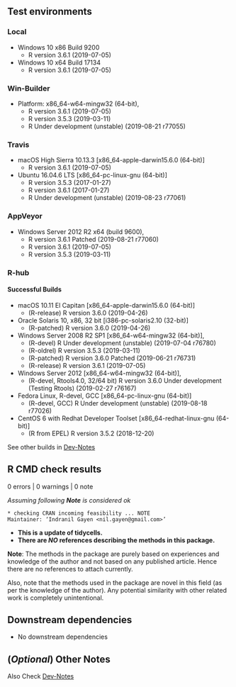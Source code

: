 ## Test environments

### Local

* Windows 10 x86 Build 9200 
  * R version 3.6.1 (2019-07-05) 
* Windows 10 x64 Build 17134 
  * R version 3.6.1 (2019-07-05)

### Win-Builder

* Platform: x86_64-w64-mingw32 (64-bit), 
  * R version 3.6.1 (2019-07-05)
  * R version 3.5.3 (2019-03-11)
  * R Under development (unstable) (2019-08-21 r77055)

### Travis

* macOS High Sierra 10.13.3 [x86_64-apple-darwin15.6.0 (64-bit)]
  * R version 3.6.1 (2019-07-05)
* Ubuntu 16.04.6 LTS [x86_64-pc-linux-gnu (64-bit)]
  * R version 3.5.3 (2017-01-27)
  * R version 3.6.1 (2017-01-27)
  * R Under development (unstable) (2019-08-23 r77061)

### AppVeyor

* Windows Server 2012 R2 x64 (build 9600), 
  * R version 3.6.1 Patched (2019-08-21 r77060) 
  * R version 3.6.1 (2019-07-05)
  * R version 3.5.3 (2019-03-11)

### R-hub

#### Successful Builds 

* macOS 10.11 El Capitan [x86_64-apple-darwin15.6.0 (64-bit)]
  * (R-release) R version 3.6.0 (2019-04-26)
* Oracle Solaris 10, x86, 32 bit [i386-pc-solaris2.10 (32-bit)]
  * (R-patched) R version 3.6.0 (2019-04-26)
* Windows Server 2008 R2 SP1 [x86_64-w64-mingw32 (64-bit)], 
  * (R-devel) R Under development (unstable) (2019-07-04 r76780)
  * (R-oldrel) R version 3.5.3 (2019-03-11)
  * (R-patched) R version 3.6.0 Patched (2019-06-21 r76731)
  * (R-release) R version 3.6.1 (2019-07-05)
* Windows Server 2012 [x86_64-w64-mingw32 (64-bit)],
  * (R-devel, Rtools4.0, 32/64 bit) R version 3.6.0 Under development (Testing Rtools) (2019-02-27 r76167)
* Fedora Linux, R-devel, GCC [x86_64-pc-linux-gnu (64-bit)]
  * (R-devel, GCC) R Under development (unstable) (2019-08-18 r77026)
* CentOS 6 with Redhat Developer Toolset [x86_64-redhat-linux-gnu (64-bit)]
  * (R from EPEL) R version 3.5.2 (2018-12-20)

See other builds in [Dev-Notes](https://github.com/r-rudra/tidycells/blob/master/dev-notes.md#r-hub-other-builds)


## R CMD check results

0 errors | 0 warnings | 0 note

_Assuming following **Note** is considered ok_

```
* checking CRAN incoming feasibility ... NOTE
Maintainer: ‘Indranil Gayen <nil.gayen@gmail.com>’
```

* **This is a update of tidycells.**
* **There are _NO_ references describing the methods in this package.** 

**Note**: The methods in the package are purely based on experiences and knowledge of the author and not based on any published article. Hence there are no references to attach currently. 

Also, note that the methods used in the package are novel in this field (as per the knowledge of the author). Any potential similarity with other related work is completely unintentional.


## Downstream dependencies

* No downstream dependencies

## (_Optional_) Other Notes 

Also Check [Dev-Notes](https://github.com/r-rudra/tidycells/blob/master/dev-notes.md)
